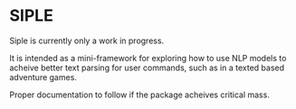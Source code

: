 # SIPLE

Siple is currently only a work in progress. 

It is intended as a mini-framework for exploring how to use NLP models to acheive better text parsing for user commands, such as in a texted based adventure games.

Proper documentation to follow if the package acheives critical mass.


